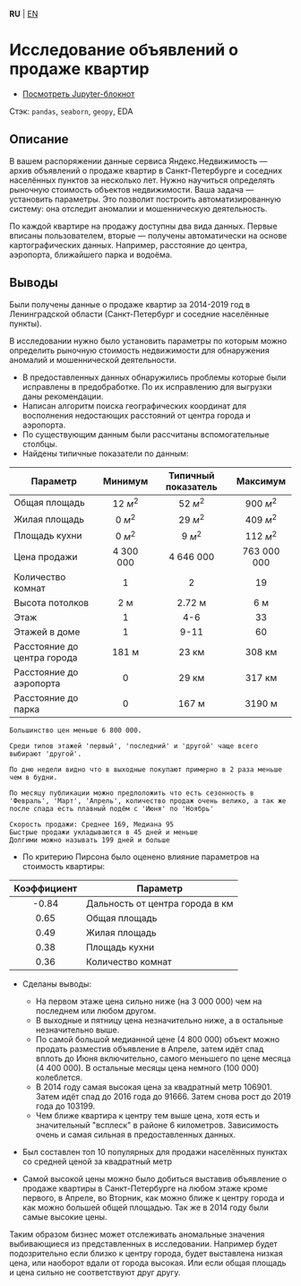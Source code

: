 **RU** | [EN](README.md)

# Исследование объявлений о продаже квартир

- [Посмотреть Jupyter-блокнот](apartment_sales_ads_ru.ipynb)

Стэк: `pandas`, `seaborn`, `geopy`, EDA

## Описание

В вашем распоряжении данные сервиса Яндекс.Недвижимость — архив объявлений о продаже квартир в Санкт-Петербурге и соседних населённых пунктов за несколько лет. Нужно научиться определять рыночную стоимость объектов недвижимости. Ваша задача — установить параметры. Это позволит построить автоматизированную систему: она отследит аномалии и мошенническую деятельность. 

По каждой квартире на продажу доступны два вида данных. Первые вписаны пользователем, вторые — получены автоматически на основе картографических данных. Например, расстояние до центра, аэропорта, ближайшего парка и водоёма.

## Выводы

Были получены данные о продаже квартир за 2014-2019 год в Ленинградской области (Санкт-Петербург и соседние населённые пункты).  

В исследовании нужно было установить параметры по которым можно определить рыночную стоимость недвижимости для обнаружения аномалий и мошеннической деятельности.

- В предоставленных данных обнаружились проблемы которые были исправлены в предобработке. По их исправлению для выгрузки даны рекомендации.
- Написан алгоритм поиска географических координат для восполнения недостающих расстояний от центра города и аэропорта.
- По существующим данным были рассчитаны вспомогательные столбцы.
- Найдены типичные показатели по данным:

| Параметр | Минимум | Типичный показатель | Максимум |
|---|:-:|:-:|:-:|
| Общая площадь | 12 $м^2$ | 52 $м^2$ | 900 $м^2$ |
| Жилая площадь | 0 $м^2$ | 29 $м^2$ | 409 $м^2$ |
| Площадь кухни | 0 $м^2$ | 9 $м^2$ | 112 $м^2$ |
| Цена продажи | 4 300 000 | 4 646 000 | 763 000 000 |
| Количество комнат | 1 | 2 | 19 |
| Высота потолков | 2 м | 2.72 м | 6 м |
| Этаж | 1 | 4-6 | 33 |
| Этажей в доме | 1 | 9-11 | 60 |
| Расстояние до центра города | 181 м | 23 км | 308 км |
| Расстояние до аэропорта | 0 | 29 км | 317 км |
| Расстояние до парка | 0 | 167 м | 3190 м |

    Большинство цен меньше 6 800 000.

    Среди типов этажей 'первый', 'последний' и 'другой' чаще всего выбирают 'другой'.

    По дню недели видно что в выходные покупают примерно в 2 раза меньше чем в будни.

    По месяцу публикации можно предположить что есть сезонность в 'Февраль', 'Март', 'Апрель', количество продаж очень велико, а так же после спада есть плавный подём с 'Июня' по 'Ноябрь'

    Скорость продажи: Среднее 169, Медиана 95  
    Быстрые продажи укладываются в 45 дней и меньше  
    Долгими можно называть 199 дней и больше

- По критерию Пирсона было оценено влияние параметров на стоимость квартиры:

| Коэффициент | Параметр |
|:-:|---|
| -0.84 | Дальность от центра города в км |
| 0.65 | Общая площадь |
| 0.49 | Жилая площадь |
| 0.38 | Площадь кухни |
| 0.36 | Количество комнат |

- Сделаны выводы:
    - На первом этаже цена сильно ниже (на 3 000 000) чем на последнем или любом другом.
    - В выходные и пятницу цена незначительно ниже, а в остальные незначительно выше.
    - По самой большой медианной цене (4 800 000) объект можно продать разместив объявление в Апреле, затем идёт спад вплоть до Июня включительно, самого меньшего по цене месяца (4 400 000). В остальные месяцы цена немного (100 000) колеблется.
    - В 2014 году самая высокая цена за квадратный метр 106901. Затем идёт спад до 2016 года до 91666. Затем снова рост до 2019 года до 103199.
    - Чем ближе квартира к центру тем выше цена, хотя есть и значительный "всплеск" в районе 6 километров. Зависимость очень и самая сильная в предоставленных данных.
- Был составлен топ 10 популярных для продажи населённых пунктах со средней ценой за квадратный метр

- Самой высокой цены можно было добиться выставив объявление о продаже квартиры в Санкт-Петербурге на любом этаже кроме первого, в Апреле, во Вторник, как можно ближе к центру города и как можно большей общей площадью. Так же в 2014 году были самые высокие цены.

Таким образом бизнес может отслеживать аномальные значения выбивающиеся из представленных в исследовании. Например будет подозрительно если близко к центру города, будет выставлена низкая цена, или наоборот вдали от города высокая. Или если общая площадь и цена сильно не соответствуют друг другу.